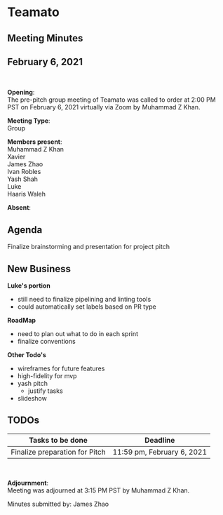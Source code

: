 # Teamato

## Meeting Minutes
## February 6, 2021
<br>

**Opening**:  
The pre-pitch group meeting of Teamato was called to order at 2:00 PM PST on February 6, 2021 virtually via Zoom by Muhammad Z Khan.

**Meeting Type**:  
Group

**Members present**:  
Muhammad Z Khan  
Xavier  
James Zhao  
Ivan Robles  
Yash Shah  
Luke  
Haaris Waleh 

**Absent**:  
 

## Agenda
Finalize brainstorming and presentation for project pitch

## New Business
**Luke's portion**  
- still need to finalize pipelining and linting tools
- could automatically set labels based on PR type

**RoadMap**  
- need to plan out what to do in each sprint
- finalize conventions

**Other Todo's**  
- wireframes for future features
- high-fidelity for mvp
- yash pitch
  - justify tasks
- slideshow

## TODOs
| Tasks to be done | Deadline |
| ---------------- | -------- |
| Finalize preparation for Pitch | 11:59 pm, February 6, 2021 |

<br>

**Adjournment**:  
Meeting was adjourned at 3:15 PM PST by Muhammad Z Khan.

Minutes submitted by: James Zhao
